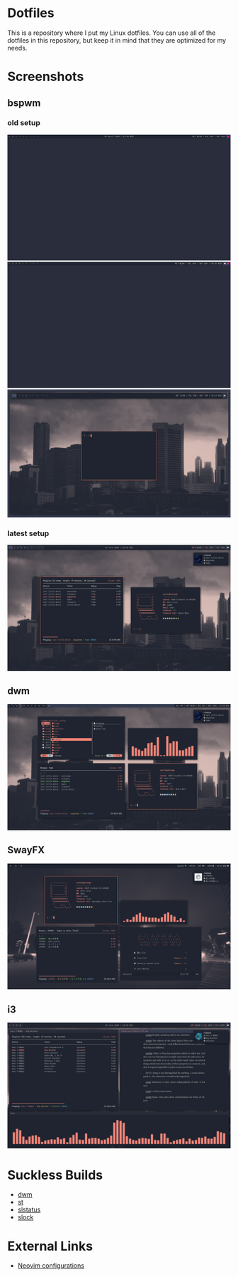 # Dotfiles
This is a repository where I put my Linux dotfiles. You can use all of the dotfiles in this repository, but keep it in mind that they are optimized for my needs.

# Screenshots
## bspwm
### old setup
![](screenshots/bspwm-old.png)
![](screenshots/bspwm-old2.png)
![](screenshots/bspwm-old3.png)
### latest setup
![](screenshots/bspwm.png)
## dwm
![](screenshots/dwm.png)
## SwayFX
![](screenshots/swayfx.png)
## i3
![](screenshots/i3.png)

# Suckless Builds
- [dwm](https://codeberg.org/nextiaindex/dwm)
- [st](https://codeberg.org/nextiaindex/st)
- [slstatus](https://codeberg.org/nextiaindex/slstatus)
- [slock](https://codeberg.org/nextiaindex/slock)

# External Links
- [Neovim configurations](https://codeberg.org/nextiaindex/nextia.nvim)

